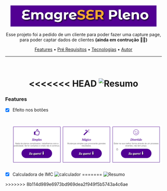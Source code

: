 <p align="center"> <img width="470" src="./assets/tittle.png" alt="titulo"> </p>
<p align="center"> Esse projeto foi a pedido de um cliente para poder fazer uma capture page, para poder captar dados de clientes <b>(ainda em contrução 🚧🚧)</b></p>

<p align="center">
 <a href="#features">Features</a> •
 <a href="#pré-requisitos">Pré Requisitos</a> •
 <a href="#tecnologias">Tecnologias</a> •
 <a href="#autor">Autor</a>
</p>

---

<br>

<h1 align="center">
<<<<<<< HEAD
  <img alt="Resumo" title="Resumo" src="./assets/resumo.gif" width="470" />
</h1>

### Features

- [x] Efeito nos botões <h1 align="center"> <img alt="botoes" title="botoes" src="./assets/botoes.gif"></h1>
- [x] Calculadora de IMC <hi align="center"> <img alt="calculador" title="calculadora" scr="./assets/calculadora.gif"></h1>
=======
  <img alt="Resumo" title="Resumo" src="./assets/Resumo.gif" width="470" />
 
 </h1>
>>>>>>> 8b114d989e6973bd969dea2f949f5b5743a4c6ae
